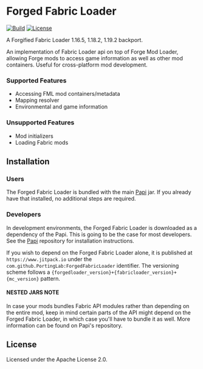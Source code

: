 # Forged Fabric Loader

[![Build](https://github.com/PortingLab/ForgedFabricLoader/actions/workflows/build.yml/badge.svg?branch=1.19.2)](https://github.com/PortingLab/ForgedFabricLoader/actions/workflows/build.yml)
[![License](https://img.shields.io/github/license/sinytra/ForgifiedFabricLoader?color=orange)](https://github.com/Sinytra/ForgifiedFabricLoader/blob/1.20.1/LICENSE)

A Forgified Fabric Loader 1.16.5, 1.18.2, 1.19.2 backport.

An implementation of Fabric Loader api on top of Forge Mod Loader, allowing Forge mods to access game information as
well as other mod containers. Useful for cross-platform mod development.

### Supported Features

- Accessing FML mod containers/metadata
- Mapping resolver
- Environmental and game information

### Unsupported Features

- Mod initializers
- Loading Fabric mods

## Installation

### Users

The Forged Fabric Loader is bundled with the
main [Papi](https://github.com/MCTeamPotato/Papi) jar. If you already have that installed, no
additional steps are required.

### Developers

In development environments, the Forged Fabric Loader is downloaded as a dependency of the Papi.
This is going to be the case for most developers. See
the [Papi](https://github.com/MCTeamPotato/Papi) repository for installation instructions.

If you wish to depend on the Forged Fabric Loader alone, it is published at `https://www.jitpack.io`
under the `com.github.PortingLab:ForgedFabricLoader` identifier. The versioning scheme follows
a `{forgedloader_version}+{fabricloader_version}+{mc_version}` pattern.

#### NESTED JARS NOTE

In case your mods bundles Fabric API modules rather than depending on the entire mod, keep in mind certain parts of the
API might depend on the Forged Fabric Loader, in which case you'll have to bundle it as well.
More information can be found on Papi's repository.

## License

Licensed under the Apache License 2.0.
